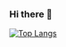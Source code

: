 ### Hi there 👋

[![Top Langs](https://github-readme-stats.vercel.app/api/top-langs/?username=ozanyetkin&hide=dart&langs_count=6&layout=compact)](https://github.com/ozanyetkin/github-readme-stats)
<!--
**ozanyetkin/ozanyetkin** is a ✨ _special_ ✨ repository because its `README.md` (this file) appears on your GitHub profile.

Here are some ideas to get you started:

- 🔭 I’m currently working on ...
- 🌱 I’m currently learning ...
- 👯 I’m looking to collaborate on ...
- 🤔 I’m looking for help with ...
- 💬 Ask me about ...
- 📫 How to reach me: ...
- 😄 Pronouns: ...
- ⚡ Fun fact: ...
-->
